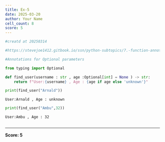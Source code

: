 ```yaml
---
title: Ex-5
date: 2025-03-20
author: Your Name
cell_count: 8
score: 5
---
```


```python
#creatd at 20250314
```


```python
#https://stevejoe1412.gitbook.io/ssn/python-subtopics/7.-function-annotations
```


```python
#Annotations for Optional parameters
```


```python
from typing import Optional
```


```python
def find_user(username : str , age :Optional[int] = None ) -> str:
    return f"User:{username} , Age : {age if age else 'unknown'}"
```


```python
print(find_user("Arnald"))
```

    User:Arnald , Age : unknown



```python
print(find_user("Ambu",32))
```

    User:Ambu , Age : 32



```python

```


---
**Score: 5**